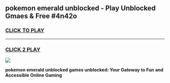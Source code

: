 
## pokemon emerald unblocked - Play Unblocked Gmaes & Free #4n42o
<h3>
<a href="https://news.freeplayer.one?title=pokemon_emerald_unblocked&ref=03M">CLICK TO PLAY</a></h3>
<hr>

<h3>
<a href="https://news.freeplayer.one?title=pokemon_emerald_unblocked&ref=03M">CLICK 2 PLAY</a>
  
</h3>

<a href="https://news.freeplayer.one?title=pokemon_emerald_unblocked&ref=03M"><img src="https://clearcache.store/games.png"></a>


**pokemon emerald unblocked games unblocked: Your Gateway to Fun and Accessible Online Gaming**
